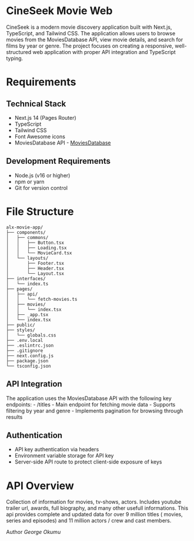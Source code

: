 # CineSeek Movie Web
CineSeek is a modern movie discovery application built with Next.js, TypeScript, and Tailwind CSS. The application allows users to browse movies from the MoviesDatabase API, view movie details, and search for films by year or genre. The project focuses on creating a responsive, well-structured web application with proper API integration and TypeScript typing.

# Requirements
## Technical Stack
- Next.js 14 (Pages Router)
- TypeScript
- Tailwind CSS
- Font Awesome icons
- MoviesDatabase API - [MoviesDatabase](https://rapidapi.com/SAdrian/api/moviesdatabase)

## Development Requirements
- Node.js (v16 or higher)
- npm or yarn
- Git for version control

# File Structure
```
alx-movie-app/
├── components/
│   ├── commons/
│   │   ├── Button.tsx
│   │   ├── Loading.tsx
│   │   └── MovieCard.tsx
│   └── layouts/
│       ├── Footer.tsx
│       ├── Header.tsx
│       └── Layout.tsx
├── interfaces/
│   └── index.ts
├── pages/
│   ├── api/
│   │   └── fetch-movies.ts
│   ├── movies/
│   │   └── index.tsx
│   ├── _app.tsx
│   └── index.tsx
├── public/
├── styles/
│   └── globals.css
├── .env.local
├── .eslintrc.json
├── .gitignore
├── next.config.js
├── package.json
└── tsconfig.json

```


## API Integration
The application uses the MoviesDatabase API with the following key endpoints: - /titles - Main endpoint for fetching movie data - Supports filtering by year and genre - Implements pagination for browsing through results

## Authentication
- API key authentication via headers
- Environment variable storage for API key
- Server-side API route to protect client-side exposure of keys

# API Overview
Collection of information for movies, tv-shows, actors. Includes youtube trailer url, awards, full biography, and many other usefull informations. This api provides complete and updated data for over 9 million titles ( movies, series and episodes) and 11 million actors / crew and cast members.

<p>Author <i>George Okumu</i></p>


